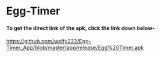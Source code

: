 # Egg-Timer


#### To get the direct link of the apk, click the link down below-

https://github.com/wolfy222/Egg-Timer_App/blob/master/app/release/Egg%20Timer.apk

